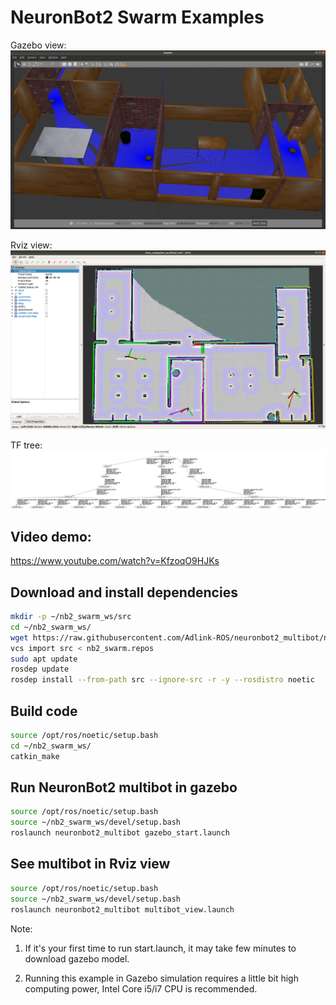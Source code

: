 # NeuronBot2 Swarm Examples

Gazebo view:
![](readme_resource/swarm_gazebo.png)

Rviz view:
![](readme_resource/swarm_rviz.png)

TF tree:
![](readme_resource/tf_tree.png)

## Video demo:

https://www.youtube.com/watch?v=KfzoqO9HJKs

## Download and install dependencies
```bash
mkdir -p ~/nb2_swarm_ws/src
cd ~/nb2_swarm_ws/
wget https://raw.githubusercontent.com/Adlink-ROS/neuronbot2_multibot/noetic-devel/nb2_swarm.repos
vcs import src < nb2_swarm.repos
sudo apt update
rosdep update
rosdep install --from-path src --ignore-src -r -y --rosdistro noetic
```

## Build code
```bash
source /opt/ros/noetic/setup.bash
cd ~/nb2_swarm_ws/
catkin_make
```

## Run NeuronBot2 multibot in gazebo
```bash
source /opt/ros/noetic/setup.bash
source ~/nb2_swarm_ws/devel/setup.bash
roslaunch neuronbot2_multibot gazebo_start.launch
```

## See multibot in Rviz view
```bash
source /opt/ros/noetic/setup.bash
source ~/nb2_swarm_ws/devel/setup.bash
roslaunch neuronbot2_multibot multibot_view.launch
```

Note:
1. If it's your first time to run start.launch, it may take few minutes to download gazebo model.

2. Running this example in Gazebo simulation requires a little bit high computing power, Intel Core i5/i7 CPU is recommended.

